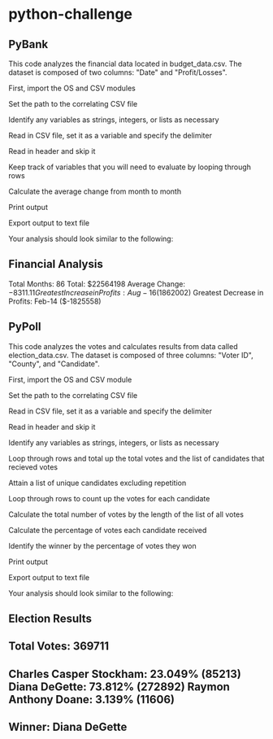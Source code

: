 # python-challenge

## PyBank

This code analyzes the financial data located in budget_data.csv. The dataset is composed of two columns: "Date" and "Profit/Losses".

First, import the OS and CSV modules

Set the path to the correlating CSV file

Identify any variables as strings, integers, or lists as necessary

Read in CSV file, set it as a variable and specify the delimiter

Read in header and skip it

Keep track of variables that you will need to evaluate by looping through rows

Calculate the average change from month to month

Print output

Export output to text file

Your analysis should look similar to the following:

Financial Analysis
----------------------------
Total Months: 86
Total: $22564198
Average Change: $-8311.11
Greatest Increase in Profits: Aug-16 ($1862002)
Greatest Decrease in Profits: Feb-14 ($-1825558)


## PyPoll
This code analyzes the votes and calculates results from data called election_data.csv. The dataset is composed of three columns: "Voter ID", "County", and "Candidate".

First, import the OS and CSV module

Set the path to the correlating CSV file

Read in CSV file, set it as a variable and specify the delimiter

Read in header and skip it

Identify any variables as strings, integers, or lists as necessary

Loop through rows and total up the total votes and the list of candidates that recieved votes

Attain a list of unique candidates excluding repetition

Loop through rows to count up the votes for each candidate

Calculate the total number of votes by the length of the list of all votes

Calculate the percentage of votes each candidate received

Identify the winner by the percentage of votes they won

Print output

Export output to text file

Your analysis should look similar to the following:

Election Results
-------------------------
Total Votes: 369711
-------------------------
Charles Casper Stockham: 23.049% (85213)
Diana DeGette: 73.812% (272892)
Raymon Anthony Doane: 3.139% (11606)
-------------------------
Winner: Diana DeGette
-------------------------
